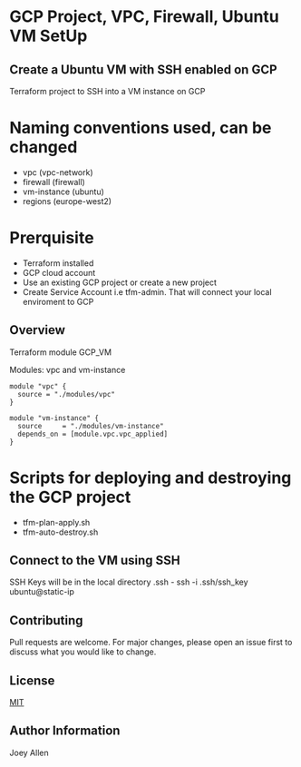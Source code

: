 # GCP Project, VPC, Firewall, Ubuntu VM SetUp

## Create a Ubuntu VM with SSH enabled on GCP
Terraform project to SSH into a VM instance on GCP

# Naming conventions used, can be changed
- vpc (vpc-network)
- firewall (firewall)
- vm-instance (ubuntu)
- regions (europe-west2)

# Prerquisite
- Terraform installed
- GCP cloud account
- Use an existing GCP project or create a new project
- Create Service Account i.e tfm-admin. That will connect your local enviroment to GCP

## Overview
Terraform module GCP_VM

Modules: vpc and vm-instance

```
module "vpc" {
  source = "./modules/vpc"
}

module "vm-instance" {
  source     = "./modules/vm-instance"
  depends_on = [module.vpc.vpc_applied]
}
```
# Scripts for deploying and destroying the GCP project
- tfm-plan-apply.sh
- tfm-auto-destroy.sh

## Connect to the VM using SSH
SSH Keys will be in the local directory .ssh - ssh -i .ssh/ssh_key ubuntu@static-ip

## Contributing
Pull requests are welcome. For major changes, please open an issue first to discuss what you would like to change.

## License
[MIT](https://choosealicense.com/licenses/mit/)

## Author Information

Joey Allen